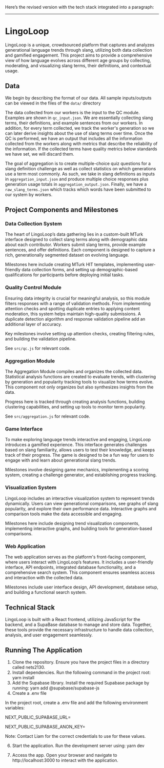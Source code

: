 Here’s the revised version with the tech stack integrated into a paragraph:

---

# LingoLoop

LingoLoop is a unique, crowdsourced platform that captures and analyzes generational language trends through slang, utilizing both data collection and gamified engagement. This project aims to provide a comprehensive view of how language evolves across different age groups by collecting, moderating, and visualizing slang terms, their definitions, and contextual usage.

## Data

We begin by describing the format of our data. All sample inputs/outputs can be viewed in the files of the `data/` directory

The data collected from our workers is the input to the QC module. Examples are shown in `qc_input.json`. We are essentially collecting slang terms, their definitions, and example sentences from our workers. In addition, for every term collected, we track the worker's generation so we can later derive insights about the use of slang terms over time. Once the QC is performed, we have an output that includes all the information collected from the workers along with metrics that describe the reliability of the information. If the collected terms have quality metrics below standards we have set, we will discard them.

The goal of aggregation is to create multiple-choice quiz questions for a slang definition challenge as well as collect statistics on which generations use a term most commonly. As such, we take in slang definitions as inputs in `aggregation_input.json` and produce multiple choice responses plus generation usage totals in `aggregation_output.json`. Finally, we have a `raw_slang_terms.json` which tracks which words have been submitted to our system by workers.

## Project Components and Milestones

### Data Collection System

The heart of LingoLoop’s data gathering lies in a custom-built MTurk interface designed to collect slang terms along with demographic data about each contributor. Workers submit slang terms, provide example sentences, and offer definitions. Each component is designed to capture a rich, generationally segmented dataset on evolving language.

Milestones here include creating MTurk HIT templates, implementing user-friendly data collection forms, and setting up demographic-based qualifications for participants before deploying initial tasks.

### Quality Control Module

Ensuring data integrity is crucial for meaningful analysis, so this module filters responses with a range of validation methods. From implementing attention checks and spotting duplicate entries to applying content moderation, this system helps maintain high-quality submissions. A duplicate detection algorithm and response validation pipeline add an additional layer of accuracy.

Key milestones involve setting up attention checks, creating filtering rules, and building the validation pipeline.

See `src/qc.js` for relevant code.

### Aggregation Module

The Aggregation Module compiles and organizes the collected data. Statistical analysis functions are created to evaluate trends, with clustering by generation and popularity tracking tools to visualize how terms evolve. This component not only organizes but also synthesizes insights from the data.

Progress here is tracked through creating analysis functions, building clustering capabilities, and setting up tools to monitor term popularity.

See `src/aggregation.js` for relevant code.

### Game Interface

To make exploring language trends interactive and engaging, LingoLoop introduces a gamified experience. This interface generates challenges based on slang familiarity, allows users to test their knowledge, and keeps track of their progress. The game is designed to be a fun way for users to engage with and learn about generational slang trends.

Milestones involve designing game mechanics, implementing a scoring system, creating a challenge generator, and establishing progress tracking.

### Visualization System

LingoLoop includes an interactive visualization system to represent trends dynamically. Users can view generational comparisons, see graphs of slang popularity, and explore their own performance data. Interactive graphs and comparison tools make the data accessible and engaging.

Milestones here include designing trend visualization components, implementing interactive graphs, and building tools for generation-based comparisons.

### Web Application

The web application serves as the platform's front-facing component, where users interact with LingoLoop’s features. It includes a user-friendly interface, API endpoints, integrated database functionality, and a comprehensive search system. This component ensures seamless access and interaction with the collected data.

Milestones include user interface design, API development, database setup, and building a functional search system.

## Technical Stack

LingoLoop is built with a React frontend, utilizing JavaScript for the backend, and a SupaBase database to manage and store data. Together, these tools provide the necessary infrastructure to handle data collection, analysis, and user engagement seamlessly.

## Running The Application

1. Clone the repository. Ensure you have the project files in a directory called nets2130.
2. Install dependencies. Run the following command in the project root: yarn install  
3. Add the Supabase library. Install the required Supabase package by running: yarn add @supabase/supabase-js  
4. Create a .env file
   
In the project root, create a .env file and add the following environment variables:

NEXT_PUBLIC_SUPABASE_URL=<your-supabase-url>  

NEXT_PUBLIC_SUPABASE_ANON_KEY=<your-anon-key> 

Note: Contact Liam for the correct credentials to use for these values.

6. Start the application. Run the development server using: yarn dev
   
8. Access the app. Open your browser and navigate to http://localhost:3000 to interact with the application.

